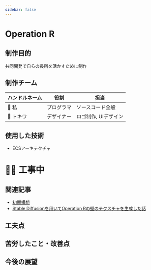 ```yaml
---
sidebar: false
---
```


# Operation R

## 制作目的
共同開発で自らの長所を活かすために制作

## 制作チーム
|ハンドルネーム|役割|担当|
|---|---|---|
|🐧 私|プログラマ|ソースコード全般|
|🦈 トキワ|デザイナー|ロゴ制作, UIデザイン|

## 使用した技術
- ECSアーキテクチャ

# 👷‍♂️ 工事中

## 関連記事
- [初期構想](../articles/OperationR-proposal.md)
- [Stable Diffusionを用いてOperation Rの壁のテクスチャを生成した話](../articles/OperationR-StableDiffusion.md)


## 工夫点

## 苦労したこと・改善点


## 今後の展望
